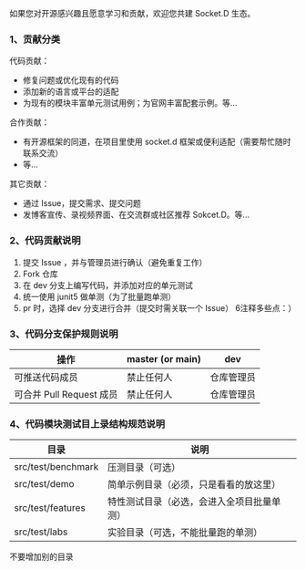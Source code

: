 如果您对开源感兴趣且愿意学习和贡献，欢迎您共建 Socket.D 生态。


### 1、贡献分类

代码贡献：

* 修复问题或优化现有的代码
* 添加新的语言或平台的适配
* 为现有的模块丰富单元测试用例；为官网丰富配套示例。等...

合作贡献：

* 有开源框架的同道，在项目里使用 socket.d 框架或便利适配（需要帮忙随时联系交流）
* 等...

其它贡献：

* 通过 Issue，提交需求、提交问题
* 发博客宣传、录视频界面、在交流群或社区推荐 Sokcet.D。等...


### 2、代码贡献说明

1. 提交 Issue ，并与管理员进行确认（避免重复工作）
2. Fork 仓库
3. 在 dev 分支上编写代码，并添加对应的单元测试
4. 统一使用 junit5 做单测（为了批量跑单测）
5. pr 时，选择 dev 分支进行合并（提交时需关联一个 Issue）
6注释多些点：）

### 3、代码分支保护规则说明




| 操作 | master (or main)  | dev |
| -------- | -------- | -------- |
|  可推送代码成员  | 禁止任何人     | 仓库管理员     |
|  可合并 Pull Request 成员   | 禁止任何人     | 仓库管理员     |




### 4、代码模块测试目上录结构规范说明

| 目录                 | 说明                    |
|--------------------|-----------------------|
| src/test/benchmark | 压测目录（可选）              |
| src/test/demo      | 简单示例目录（必须，只是看看的放这里）   |
| src/test/features  | 特性测试目录（必选，会进入全项目批量单测） |
| src/test/labs      | 实验目录（可选，不能批量跑的单测）     |

不要增加别的目录


